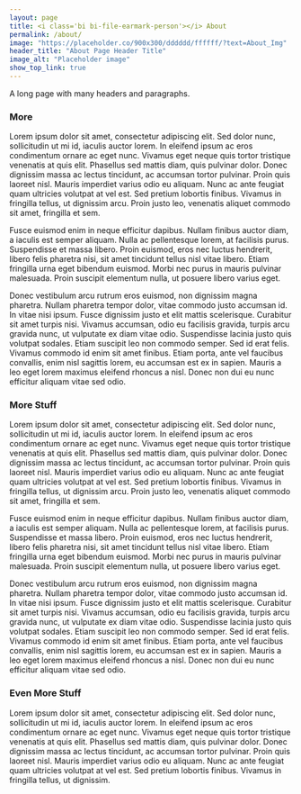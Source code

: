 ```yaml
---
layout: page
title: <i class='bi bi-file-earmark-person'></i> About
permalink: /about/
image: "https://placeholder.co/900x300/dddddd/ffffff/?text=About_Img"
header_title: "About Page Header Title"
image_alt: "Placeholder image"
show_top_link: true
---
```

A long page with many headers and paragraphs.

### More
Lorem ipsum dolor sit amet, consectetur adipiscing elit. Sed dolor nunc, sollicitudin ut mi id, iaculis auctor lorem. In eleifend ipsum ac eros condimentum ornare ac eget nunc. Vivamus eget neque quis tortor tristique venenatis at quis elit. Phasellus sed mattis diam, quis pulvinar dolor. Donec dignissim massa ac lectus tincidunt, ac accumsan tortor pulvinar. Proin quis laoreet nisl. Mauris imperdiet varius odio eu aliquam. Nunc ac ante feugiat quam ultricies volutpat at vel est. Sed pretium lobortis finibus. Vivamus in fringilla tellus, ut dignissim arcu. Proin justo leo, venenatis aliquet commodo sit amet, fringilla et sem.

Fusce euismod enim in neque efficitur dapibus. Nullam finibus auctor diam, a iaculis est semper aliquam. Nulla ac pellentesque lorem, at facilisis purus. Suspendisse et massa libero. Proin euismod, eros nec luctus hendrerit, libero felis pharetra nisi, sit amet tincidunt tellus nisl vitae libero. Etiam fringilla urna eget bibendum euismod. Morbi nec purus in mauris pulvinar malesuada. Proin suscipit elementum nulla, ut posuere libero varius eget.

Donec vestibulum arcu rutrum eros euismod, non dignissim magna pharetra. Nullam pharetra tempor dolor, vitae commodo justo accumsan id. In vitae nisi ipsum. Fusce dignissim justo et elit mattis scelerisque. Curabitur sit amet turpis nisi. Vivamus accumsan, odio eu facilisis gravida, turpis arcu gravida nunc, ut vulputate ex diam vitae odio. Suspendisse lacinia justo quis volutpat sodales. Etiam suscipit leo non commodo semper. Sed id erat felis. Vivamus commodo id enim sit amet finibus. Etiam porta, ante vel faucibus convallis, enim nisl sagittis lorem, eu accumsan est ex in sapien. Mauris a leo eget lorem maximus eleifend rhoncus a nisl. Donec non dui eu nunc efficitur aliquam vitae sed odio.

### More Stuff
Lorem ipsum dolor sit amet, consectetur adipiscing elit. Sed dolor nunc, sollicitudin ut mi id, iaculis auctor lorem. In eleifend ipsum ac eros condimentum ornare ac eget nunc. Vivamus eget neque quis tortor tristique venenatis at quis elit. Phasellus sed mattis diam, quis pulvinar dolor. Donec dignissim massa ac lectus tincidunt, ac accumsan tortor pulvinar. Proin quis laoreet nisl. Mauris imperdiet varius odio eu aliquam. Nunc ac ante feugiat quam ultricies volutpat at vel est. Sed pretium lobortis finibus. Vivamus in fringilla tellus, ut dignissim arcu. Proin justo leo, venenatis aliquet commodo sit amet, fringilla et sem.

Fusce euismod enim in neque efficitur dapibus. Nullam finibus auctor diam, a iaculis est semper aliquam. Nulla ac pellentesque lorem, at facilisis purus. Suspendisse et massa libero. Proin euismod, eros nec luctus hendrerit, libero felis pharetra nisi, sit amet tincidunt tellus nisl vitae libero. Etiam fringilla urna eget bibendum euismod. Morbi nec purus in mauris pulvinar malesuada. Proin suscipit elementum nulla, ut posuere libero varius eget.

Donec vestibulum arcu rutrum eros euismod, non dignissim magna pharetra. Nullam pharetra tempor dolor, vitae commodo justo accumsan id. In vitae nisi ipsum. Fusce dignissim justo et elit mattis scelerisque. Curabitur sit amet turpis nisi. Vivamus accumsan, odio eu facilisis gravida, turpis arcu gravida nunc, ut vulputate ex diam vitae odio. Suspendisse lacinia justo quis volutpat sodales. Etiam suscipit leo non commodo semper. Sed id erat felis. Vivamus commodo id enim sit amet finibus. Etiam porta, ante vel faucibus convallis, enim nisl sagittis lorem, eu accumsan est ex in sapien. Mauris a leo eget lorem maximus eleifend rhoncus a nisl. Donec non dui eu nunc efficitur aliquam vitae sed odio.

### Even More Stuff
Lorem ipsum dolor sit amet, consectetur adipiscing elit. Sed dolor nunc, sollicitudin ut mi id, iaculis auctor lorem. In eleifend ipsum ac eros condimentum ornare ac eget nunc. Vivamus eget neque quis tortor tristique venenatis at quis elit. Phasellus sed mattis diam, quis pulvinar dolor. Donec dignissim massa ac lectus tincidunt, ac accumsan tortor pulvinar. Proin quis laoreet nisl. Mauris imperdiet varius odio eu aliquam. Nunc ac ante feugiat quam ultricies volutpat at vel est. Sed pretium lobortis finibus. Vivamus in fringilla tellus, ut dignissim.
